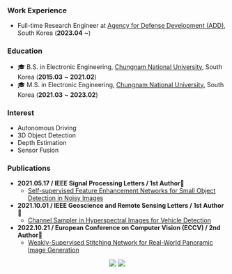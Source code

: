 ### Work Experience
* Full-time Research Engineer at [Agency for Defense Development (ADD)](https://www.add.re.kr/eps), South Korea (**2023.04** **~**)

### Education
* 🎓 B.S. in Electronic Engineering, [Chungnam National University](https://plus.cnu.ac.kr/html/en/), South Korea (**2015.03** **~** **2021.02**)
* 🎓 M.S. in Electronic Engineering, [Chungnam National University](https://plus.cnu.ac.kr/html/en/), South Korea (**2021.03** **~** **2023.02**) 

### Interest
* Autonomous Driving
* 3D Object Detection  
* Depth Estimation
* Sensor Fusion

### Publications
* **2021.05.17 / IEEE Signal Processing Letters / 1st Author🥇**
	* [Self-supervised Feature Enhancement Networks for Small Object Detection in Noisy Images](https://ieeexplore.ieee.org/document/9432743)
* **2021.10.01 / IEEE Geoscience and Remote Sensing Letters / 1st Author🥇**
	* [Channel Sampler in Hyperspectral Images for Vehicle Detection](https://ieeexplore.ieee.org/abstract/document/9555818)
* **2022.10.21 / European Conference on Computer Vision (ECCV) / 2nd Author🥈**
	* [Weakly-Supervised Stitching Network for Real-World Panoramic Image Generation](https://www.ecva.net/papers/eccv_2022/papers_ECCV/papers/136760052.pdf)
	
<!-- <br/>
<div align=center>
<a href="https://github.com/2gunsu">
	<img src="https://github-readme-stats.vercel.app/api?username=2gunsu">
</a>
</div> -->

<!--
[![stats](https://github-readme-stats.vercel.app/api?username=2gunsu)](https://github.com/2gunsu)
-->

<div align=center>
<a href="https://www.linkedin.com/in/geonsoo-lee"><img src="https://img.shields.io/badge/-LinkedIn-blue?style=flat-square&logo=Linkedin&logoColor=white&link=https://www.linkedin.com/in/geonsoo-lee"/></a>
<a href="mailto:201501760@o.cnu.ac.kr"><img src="https://img.shields.io/badge/Gmail-d14836?style=flat-square&logo=Gmail&logoColor=white&link=mailto:201501760@o.cnu.ac.kr)/"></a>
</div>

<!--
<div align=center>
<a href="https://velog.io/@2gunsu/"><img src="http://img.shields.io/badge/-Blog-black?style=flat-square&logo=github&link=https://velog.io/@2gunsu/"/></a>
<a href="https://www.linkedin.com/in/geonsoo-lee"><img src="https://img.shields.io/badge/-LinkedIn-blue?style=flat-square&logo=Linkedin&logoColor=white&link=https://www.linkedin.com/in/geonsoo-lee"/></a>
<a href="mailto:201501760@o.cnu.ac.kr"><img src="https://img.shields.io/badge/201501760@o.cnu.ac.kr-d14836?style=flat-square&logo=Gmail&logoColor=white&link=mailto:201501760@o.cnu.ac.kr)/"></a>
</div>
-->

<!--
**2gunsu/2gunsu** is a ✨ _special_ ✨ repository because its `README.md` (this file) appears on your GitHub profile.

Here are some ideas to get you started:

- 🔭 I’m currently working on ...
- 🌱 I’m currently learning ...
- 👯 I’m looking to collaborate on ...
- 🤔 I’m looking for help with ...
- 💬 Ask me about ...
- 📫 How to reach me: ...
- 😄 Pronouns: ...
- ⚡ Fun fact: ...
-->
